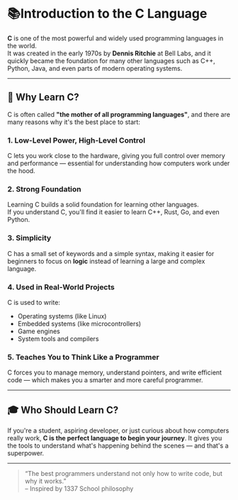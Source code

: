 # 📚Introduction to the C Language

**C** is one of the most powerful and widely used programming languages in the world.  
It was created in the early 1970s by **Dennis Ritchie** at Bell Labs, and it quickly became the foundation for many other languages such as C++, Python, Java, and even parts of modern operating systems.

---

## 🚀 Why Learn C?

C is often called **"the mother of all programming languages"**, and there are many reasons why it's the best place to start:

### 1. **Low-Level Power, High-Level Control**
C lets you work close to the hardware, giving you full control over memory and performance — essential for understanding how computers work under the hood.

### 2. **Strong Foundation**
Learning C builds a solid foundation for learning other languages.  
If you understand C, you'll find it easier to learn C++, Rust, Go, and even Python.

### 3. **Simplicity**
C has a small set of keywords and a simple syntax, making it easier for beginners to focus on **logic** instead of learning a large and complex language.

### 4. **Used in Real-World Projects**
C is used to write:
- Operating systems (like Linux)
- Embedded systems (like microcontrollers)
- Game engines
- System tools and compilers

### 5. **Teaches You to Think Like a Programmer**
C forces you to manage memory, understand pointers, and write efficient code — which makes you a smarter and more careful programmer.

---

## 🎓 Who Should Learn C?

If you're a student, aspiring developer, or just curious about how computers really work, **C is the perfect language to begin your journey**. It gives you the tools to understand what's happening behind the scenes — and that's a superpower.

---

> “The best programmers understand not only how to write code, but why it works.”  
> – Inspired by 1337 School philosophy


